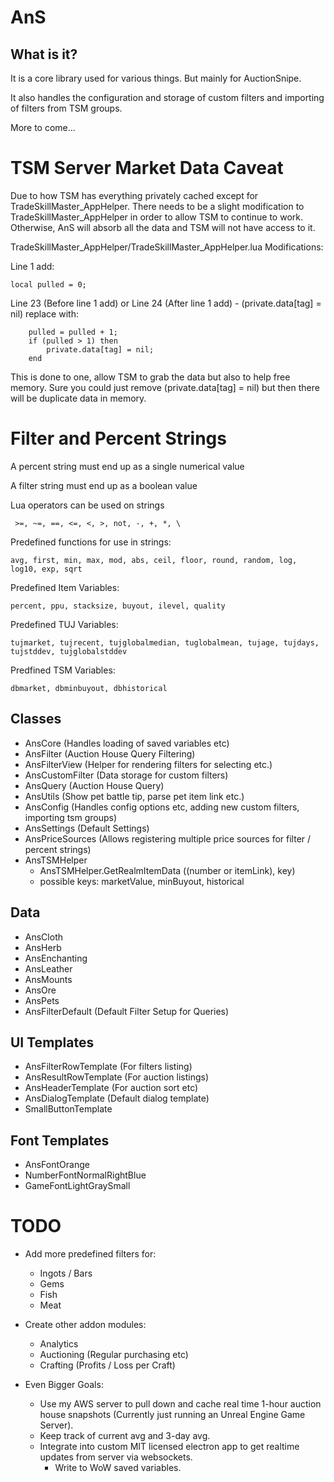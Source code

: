 AnS
==============

What is it?
--------------------------
It is a core library used for various things. But mainly for AuctionSnipe.

It also handles the configuration and storage of custom filters and importing of filters from TSM groups.

More to come...

TSM Server Market Data Caveat
==================
Due to how TSM has everything privately cached except for TradeSkillMaster_AppHelper. There needs to be a slight modification to TradeSkillMaster_AppHelper in order to allow TSM to continue to work. Otherwise, AnS will absorb all the data and TSM will not have access to it.

TradeSkillMaster_AppHelper/TradeSkillMaster_AppHelper.lua Modifications:

Line 1 add:

```
local pulled = 0;
```

Line 23 (Before line 1 add) or Line 24 (After line 1 add) - (private.data[tag] = nil) replace with:

```
	pulled = pulled + 1;
	if (pulled > 1) then
		private.data[tag] = nil;
	end
```

This is done to one, allow TSM to grab the data but also to help free memory. Sure you could just remove (private.data[tag] = nil) but then there will be duplicate data in memory.


Filter and Percent Strings
=========================
A percent string must end up as a single numerical value

A filter string must end up as a boolean value

Lua operators can be used on strings
```
 >=, ~=, ==, <=, <, >, not, -, +, *, \
```

Predefined functions for use in strings:
```
avg, first, min, max, mod, abs, ceil, floor, round, random, log, log10, exp, sqrt
```

Predefined Item Variables:
```
percent, ppu, stacksize, buyout, ilevel, quality
```

Predefined TUJ Variables:
```
tujmarket, tujrecent, tujglobalmedian, tuglobalmean, tujage, tujdays, tujstddev, tujglobalstddev
```

Predfined TSM Variables:
```
dbmarket, dbminbuyout, dbhistorical
```


Classes
--------------
* AnsCore (Handles loading of saved variables etc)
* AnsFilter (Auction House Query Filtering)
* AnsFilterView (Helper for rendering filters for selecting etc.)
* AnsCustomFilter (Data storage for custom filters)
* AnsQuery (Auction House Query)
* AnsUtils (Show pet battle tip, parse pet item link etc.)
* AnsConfig (Handles config options etc, adding new custom filters, importing tsm groups)
* AnsSettings (Default Settings)
* AnsPriceSources (Allows registering multiple price sources for filter / percent strings)
* AnsTSMHelper
    * AnsTSMHelper.GetRealmItemData ((number or itemLink), key)
    * possible keys: marketValue, minBuyout, historical

Data
---------
* AnsCloth
* AnsHerb
* AnsEnchanting
* AnsLeather
* AnsMounts
* AnsOre
* AnsPets
* AnsFilterDefault (Default Filter Setup for Queries)

UI Templates
--------------
* AnsFilterRowTemplate (For filters listing)
* AnsResultRowTemplate (For auction listings)
* AnsHeaderTemplate (For auction sort etc)
* AnsDialogTemplate (Default dialog template)
* SmallButtonTemplate

Font Templates
----------
* AnsFontOrange
* NumberFontNormalRightBlue
* GameFontLightGraySmall

TODO
===========
* Add more predefined filters for:
    * Ingots / Bars
    * Gems
    * Fish
    * Meat

* Create other addon modules:
    * Analytics
    * Auctioning (Regular purchasing etc)
    * Crafting (Profits / Loss per Craft)

* Even Bigger Goals:
    * Use my AWS server to pull down and cache real time 1-hour auction house snapshots (Currently just running an Unreal Engine Game Server).
    * Keep track of current avg and 3-day avg.
    * Integrate into custom MIT licensed electron app to get realtime updates from server via websockets.
        * Write to WoW saved variables. 
